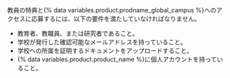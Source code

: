 教員の特典と{% data variables.product.prodname_global_campus %}へのアクセスに応募するには、以下の要件を満たしていなければなりません。

- 教育者、教職員、または研究者であること。
- 学校が発行した確認可能なメールアドレスを持っていること。
- 学校への所属を証明するドキュメントをアップロードすること。
- {% data variables.product.product_name %}に個人アカウントを持っていること。

